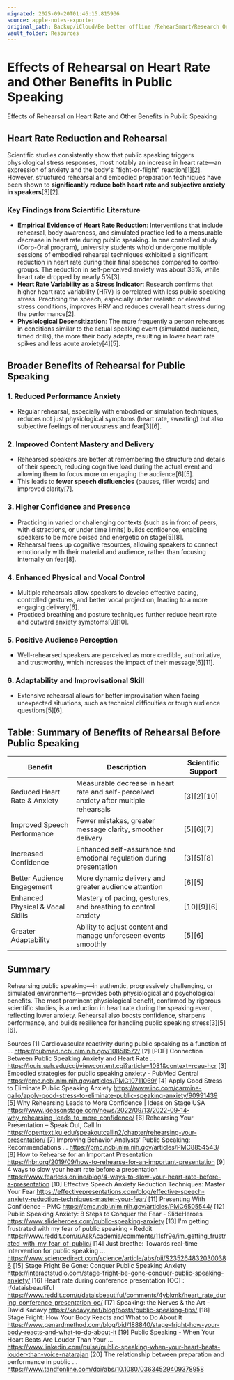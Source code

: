```yaml
---
migrated: 2025-09-20T01:46:15.815936
source: apple-notes-exporter
original_path: Backup/iCloud/Be better offline /RehearSmart/Research On Rehearsals /Effects of Rehearsal on Heart Rate and Other Benefits in Public Speaking.md
vault_folder: Resources
---
```

# Effects of Rehearsal on Heart Rate and Other Benefits in Public Speaking

Effects of Rehearsal on Heart Rate and Other Benefits in Public Speaking

## Heart Rate Reduction and Rehearsal

Scientific studies consistently show that public speaking triggers physiological stress responses, most notably an increase in heart rate—an expression of anxiety and the body's "fight-or-flight" reaction[1][2]. However, structured rehearsal and embodied preparation techniques have been shown to **significantly reduce both heart rate and subjective anxiety in speakers**[3][2].

### Key Findings from Scientific Literature

- **Empirical Evidence of Heart Rate Reduction**: Interventions that include rehearsal, body awareness, and simulated practice led to a measurable decrease in heart rate during public speaking. In one controlled study (Corp-Oral program), university students who’d undergone multiple sessions of embodied rehearsal techniques exhibited a significant reduction in heart rate during their final speeches compared to control groups. The reduction in self-perceived anxiety was about 33%, while heart rate dropped by nearly 5%[3].
- **Heart Rate Variability as a Stress Indicator**: Research confirms that higher heart rate variability (HRV) is correlated with less public speaking stress. Practicing the speech, especially under realistic or elevated stress conditions, improves HRV and reduces overall heart stress during the performance[2].
- **Physiological Desensitization**: The more frequently a person rehearses in conditions similar to the actual speaking event (simulated audience, timed drills), the more their body adapts, resulting in lower heart rate spikes and less acute anxiety[4][5].

## Broader Benefits of Rehearsal for Public Speaking

### 1. Reduced Performance Anxiety
- Regular rehearsal, especially with embodied or simulation techniques, reduces not just physiological symptoms (heart rate, sweating) but also subjective feelings of nervousness and fear[3][6].

### 2. Improved Content Mastery and Delivery
- Rehearsed speakers are better at remembering the structure and details of their speech, reducing cognitive load during the actual event and allowing them to focus more on engaging the audience[6][5].
- This leads to **fewer speech disfluencies** (pauses, filler words) and improved clarity[7].

### 3. Higher Confidence and Presence
- Practicing in varied or challenging contexts (such as in front of peers, with distractions, or under time limits) builds confidence, enabling speakers to be more poised and energetic on stage[5][8].
- Rehearsal frees up cognitive resources, allowing speakers to connect emotionally with their material and audience, rather than focusing internally on fear[8].

### 4. Enhanced Physical and Vocal Control
- Multiple rehearsals allow speakers to develop effective pacing, controlled gestures, and better vocal projection, leading to a more engaging delivery[6].
- Practiced breathing and posture techniques further reduce heart rate and outward anxiety symptoms[9][10].

### 5. Positive Audience Perception
- Well-rehearsed speakers are perceived as more credible, authoritative, and trustworthy, which increases the impact of their message[6][11].

### 6. Adaptability and Improvisational Skill
- Extensive rehearsal allows for better improvisation when facing unexpected situations, such as technical difficulties or tough audience questions[5][6].

## Table: Summary of Benefits of Rehearsal Before Public Speaking

| Benefit                            | Description                                                                                | Scientific Support         |
|-------------------------------------|--------------------------------------------------------------------------------------------|---------------------------|
| Reduced Heart Rate & Anxiety        | Measurable decrease in heart rate and self-perceived anxiety after multiple rehearsals      | [3][2][10]                 |
| Improved Speech Performance         | Fewer mistakes, greater message clarity, smoother delivery                                 | [5][6][7]                |
| Increased Confidence                | Enhanced self-assurance and emotional regulation during presentation                       | [3][5][8]                |
| Better Audience Engagement          | More dynamic delivery and greater audience attention                                       | [6][5]                   |
| Enhanced Physical & Vocal Skills    | Mastery of pacing, gestures, and breathing to control anxiety                              | [10][9][6]               |
| Greater Adaptability                | Ability to adjust content and manage unforeseen events smoothly                            | [5][6]                   |

## Summary

Rehearsing public speaking—in authentic, progressively challenging, or simulated environments—provides both physiological and psychological benefits. The most prominent physiological benefit, confirmed by rigorous scientific studies, is a reduction in heart rate during the speaking event, reflecting lower anxiety. Rehearsal also boosts confidence, sharpens performance, and builds resilience for handling public speaking stress[3][5][6].

Sources
[1] Cardiovascular reactivity during public speaking as a function of ... https://pubmed.ncbi.nlm.nih.gov/10858572/
[2] [PDF] Connection Between Public Speaking Anxiety and Heart Rate ... https://louis.uah.edu/cgi/viewcontent.cgi?article=1081&context=rceu-hcr
[3] Embodied strategies for public speaking anxiety - PubMed Central https://pmc.ncbi.nlm.nih.gov/articles/PMC10711069/
[4] Apply Good Stress to Eliminate Public Speaking Anxiety https://www.inc.com/carmine-gallo/apply-good-stress-to-eliminate-public-speaking-anxiety/90991439
[5] Why Rehearsing Leads to More Confidence | Ideas on Stage USA https://www.ideasonstage.com/news/2022/09/13/2022-09-14-why_rehearsing_leads_to_more_confidence/
[6] Rehearsing Your Presentation – Speak Out, Call In https://opentext.ku.edu/speakoutcallin2/chapter/rehearsing-your-presentation/
[7] Improving Behavior Analysts' Public Speaking: Recommendations ... https://pmc.ncbi.nlm.nih.gov/articles/PMC8854543/
[8] How to Rehearse for an Important Presentation https://hbr.org/2019/09/how-to-rehearse-for-an-important-presentation
[9] 4 ways to slow your heart rate before a presentation https://www.fearless.online/blog/4-ways-to-slow-your-heart-rate-before-a-presentation
[10] Effective Speech Anxiety Reduction Techniques: Master Your Fear https://effectivepresentations.com/blog/effective-speech-anxiety-reduction-techniques-master-your-fear/
[11] Presenting With Confidence - PMC https://pmc.ncbi.nlm.nih.gov/articles/PMC6505544/
[12] Public Speaking Anxiety: 8 Steps to Conquer the Fear - SlideHeroes https://www.slideheroes.com/public-speaking-anxiety
[13] I'm getting frustrated with my fear of public speaking - Reddit https://www.reddit.com/r/AskAcademia/comments/11sfr9e/im_getting_frustrated_with_my_fear_of_public/
[14] Just breathe: Towards real-time intervention for public speaking ... https://www.sciencedirect.com/science/article/abs/pii/S2352648320300386
[15] Stage Fright Be Gone: Conquer Public Speaking Anxiety https://interactstudio.com/stage-fright-be-gone-conquer-public-speaking-anxiety/
[16] Heart rate during conference presentation [OC] : r/dataisbeautiful https://www.reddit.com/r/dataisbeautiful/comments/4ybkmk/heart_rate_during_conference_presentation_oc/
[17] Speaking: the Nerves & the Art - David Kadavy https://kadavy.net/blog/posts/public-speaking-tips/
[18] Stage Fright: How Your Body Reacts and What to Do About It https://www.genardmethod.com/blog/bid/188840/stage-fright-how-your-body-reacts-and-what-to-do-about-it
[19] Public Speaking - When Your Heart Beats Are Louder Than Your ... https://www.linkedin.com/pulse/public-speaking-when-your-heart-beats-louder-than-voice-natarajan
[20] The relationship between preparation and performance in public ... https://www.tandfonline.com/doi/abs/10.1080/03634529409378958

